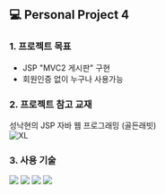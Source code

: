 ## 💻 Personal Project 4
### 1. 프로젝트 목표
* JSP "MVC2 게시판" 구현
* 회원인증 없이 누구나 사용가능

### 2. 프로젝트 참고 교재
성낙현의 JSP 자바 웹 프로그래밍 (골든래빗)
</br>
![XL](https://github.com/seokeunpark/Personal_Project4-JSP-MVC2-Board-/assets/145525099/0ba08bc4-bb6c-43a2-91b2-496f227e6cd9)


### 3. 사용 기술
<div>
<img src="https://img.shields.io/badge/JAVA-C01818?style=flat-square&logo=coffeescript&logoColor=white" />
<img src="https://img.shields.io/badge/IntelliJ-000000?style=flat-square&logo=intellijidea&logoColor=white" />
<img src="https://img.shields.io/badge/MySQL-4479A1?style=flat&logo=MySQL&logoColor=white" />
<img src="https://img.shields.io/badge/MariaDB-003545?style=flat&logo=MariaDB&logoColor=white" />

